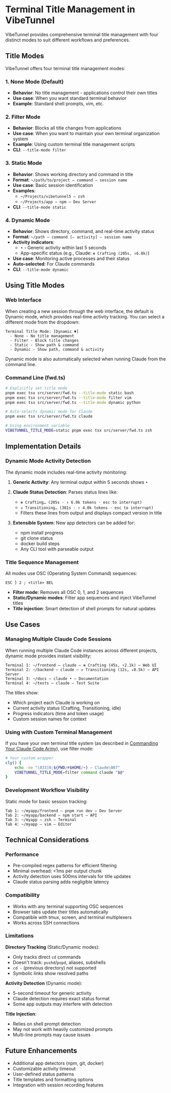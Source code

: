 # Terminal Title Management in VibeTunnel

VibeTunnel provides comprehensive terminal title management with four distinct modes to suit different workflows and preferences.

## Title Modes

VibeTunnel offers four terminal title management modes:

### 1. None Mode (Default)
- **Behavior**: No title management - applications control their own titles
- **Use case**: When you want standard terminal behavior
- **Example**: Standard shell prompts, vim, etc.

### 2. Filter Mode
- **Behavior**: Blocks all title changes from applications
- **Use case**: When you want to maintain your own terminal organization system
- **Example**: Using custom terminal title management scripts
- **CLI**: `--title-mode filter`

### 3. Static Mode
- **Behavior**: Shows working directory and command in title
- **Format**: `~/path/to/project — command — session name`
- **Use case**: Basic session identification
- **Examples**:
  - `~/Projects/vibetunnel5 — zsh`
  - `~/Projects/app — npm — Dev Server`
- **CLI**: `--title-mode static`

### 4. Dynamic Mode
- **Behavior**: Shows directory, command, and real-time activity status
- **Format**: `~/path — command [— activity] — session name`
- **Activity indicators**:
  - `•` - Generic activity within last 5 seconds
  - App-specific status (e.g., Claude: `✻ Crafting (205s, ↑6.0k)`)
- **Use case**: Monitoring active processes and their status
- **Auto-selected**: For Claude commands
- **CLI**: `--title-mode dynamic`

## Using Title Modes

### Web Interface

When creating a new session through the web interface, the default is Dynamic mode, which provides real-time activity tracking. You can select a different mode from the dropdown:

```
Terminal Title Mode: [Dynamic ▼]
  - None - No title management
  - Filter - Block title changes  
  - Static - Show path & command
  - Dynamic - Show path, command & activity
```

Dynamic mode is also automatically selected when running Claude from the command line.

### Command Line (fwd.ts)

```bash
# Explicitly set title mode
pnpm exec tsx src/server/fwd.ts --title-mode static bash
pnpm exec tsx src/server/fwd.ts --title-mode filter vim
pnpm exec tsx src/server/fwd.ts --title-mode dynamic python

# Auto-selects dynamic mode for Claude
pnpm exec tsx src/server/fwd.ts claude

# Using environment variable
VIBETUNNEL_TITLE_MODE=static pnpm exec tsx src/server/fwd.ts zsh
```

## Implementation Details

### Dynamic Mode Activity Detection

The dynamic mode includes real-time activity monitoring:

1. **Generic Activity**: Any terminal output within 5 seconds shows `•`
2. **Claude Status Detection**: Parses status lines like:
   - `✻ Crafting… (205s · ↑ 6.0k tokens · esc to interrupt)`
   - `✢ Transitioning… (381s · ↑ 4.0k tokens · esc to interrupt)`
   - Filters these lines from output and displays compact version in title

3. **Extensible System**: New app detectors can be added for:
   - npm install progress
   - git clone status
   - docker build steps
   - Any CLI tool with parseable output

### Title Sequence Management

All modes use OSC (Operating System Command) sequences:
```
ESC ] 2 ; <title> BEL
```

- **Filter mode**: Removes all OSC 0, 1, and 2 sequences
- **Static/Dynamic modes**: Filter app sequences and inject VibeTunnel titles
- **Title injection**: Smart detection of shell prompts for natural updates

## Use Cases

### Managing Multiple Claude Code Sessions

When running multiple Claude Code instances across different projects, dynamic mode provides instant visibility:

```
Terminal 1: ~/frontend — claude — ✻ Crafting (45s, ↑2.1k) — Web UI
Terminal 2: ~/backend — claude — ✢ Transitioning (12s, ↓0.5k) — API Server  
Terminal 3: ~/docs — claude • — Documentation
Terminal 4: ~/tests — claude — Test Suite
```

The titles show:
- Which project each Claude is working on
- Current activity status (Crafting, Transitioning, idle)
- Progress indicators (time and token usage)
- Custom session names for context

### Using with Custom Terminal Management

If you have your own terminal title system (as described in [Commanding Your Claude Code Army](https://steipete.me/posts/2025/commanding-your-claude-code-army)), use filter mode:

```bash
# Your custom wrapper
cly() {
    echo -ne "\033]0;${PWD/#$HOME/~} — Claude\007"
    VIBETUNNEL_TITLE_MODE=filter command claude "$@"
}
```

### Development Workflow Visibility

Static mode for basic session tracking:
```
Tab 1: ~/myapp/frontend — pnpm run dev — Dev Server
Tab 2: ~/myapp/backend — npm start — API
Tab 3: ~/myapp — zsh — Terminal
Tab 4: ~/myapp — vim — Editor
```


## Technical Considerations

### Performance
- Pre-compiled regex patterns for efficient filtering
- Minimal overhead: <1ms per output chunk
- Activity detection uses 500ms intervals for title updates
- Claude status parsing adds negligible latency

### Compatibility
- Works with any terminal supporting OSC sequences
- Browser tabs update their titles automatically
- Compatible with tmux, screen, and terminal multiplexers
- Works across SSH connections

### Limitations

**Directory Tracking** (Static/Dynamic modes):
- Only tracks direct `cd` commands
- Doesn't track: `pushd`/`popd`, aliases, subshells
- `cd -` (previous directory) not supported
- Symbolic links show resolved paths

**Activity Detection** (Dynamic mode):
- 5-second timeout for generic activity
- Claude detection requires exact status format
- Some app outputs may interfere with detection

**Title Injection**:
- Relies on shell prompt detection
- May not work with heavily customized prompts
- Multi-line prompts may cause issues

## Future Enhancements

- Additional app detectors (npm, git, docker)
- Customizable activity timeout
- User-defined status patterns
- Title templates and formatting options
- Integration with session recording features